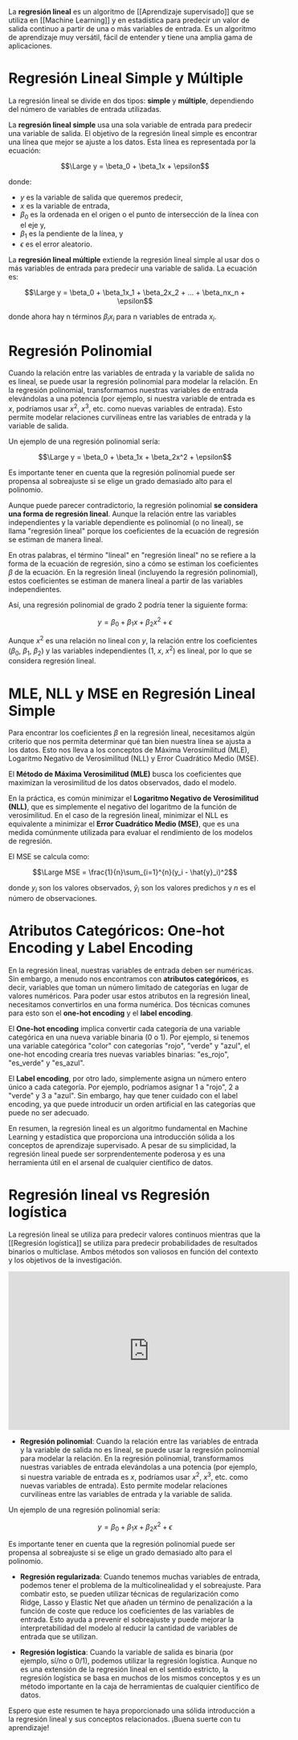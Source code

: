 La **regresión lineal** es un algoritmo de [[Aprendizaje supervisado]] que se utiliza en [[Machine Learning]] y en estadística para predecir un valor de salida continuo a partir de una o más variables de entrada. Es un algoritmo de aprendizaje muy versátil, fácil de entender y tiene una amplia gama de aplicaciones.

# Regresión Lineal Simple y Múltiple

La regresión lineal se divide en dos tipos: **simple** y **múltiple**, dependiendo del número de variables de entrada utilizadas.

La **regresión lineal simple** usa una sola variable de entrada para predecir una variable de salida. El objetivo de la regresión lineal simple es encontrar una línea que mejor se ajuste a los datos. Esta línea es representada por la ecuación:

$$\Large
y = \beta_0 + \beta_1x + \epsilon$$

donde:
- $y$ es la variable de salida que queremos predecir,
- $x$ es la variable de entrada,
- $\beta_0$ es la ordenada en el origen o el punto de intersección de la línea con el eje y,
- $\beta_1$ es la pendiente de la línea, y
- $\epsilon$ es el error aleatorio.

La **regresión lineal múltiple** extiende la regresión lineal simple al usar dos o más variables de entrada para predecir una variable de salida. La ecuación es:

$$\Large
y = \beta_0 + \beta_1x_1 + \beta_2x_2 + ... + \beta_nx_n + \epsilon$$

donde ahora hay n términos $\beta_ix_i$ para n variables de entrada $x_i$.

# Regresión Polinomial

Cuando la relación entre las variables de entrada y la variable de salida no es lineal, se puede usar la regresión polinomial para modelar la relación. En la regresión polinomial, transformamos nuestras variables de entrada elevándolas a una potencia (por ejemplo, si nuestra variable de entrada es $x$, podríamos usar $x^2$, $x^3$, etc. como nuevas variables de entrada). Esto permite modelar relaciones curvilíneas entre las variables de entrada y la variable de salida.

Un ejemplo de una regresión polinomial sería:

$$\Large
y = \beta_0 + \beta_1x + \beta_2x^2 + \epsilon$$

Es importante tener en cuenta que la regresión polinomial puede ser propensa al sobreajuste si se elige un grado demasiado alto para el polinomio.

Aunque puede parecer contradictorio, la regresión polinomial **se considera una forma de regresión lineal**. Aunque la relación entre las variables independientes y la variable dependiente es polinomial (o no lineal), se llama "regresión lineal" porque los coeficientes de la ecuación de regresión se estiman de manera lineal.

En otras palabras, el término "lineal" en "regresión lineal" no se refiere a la forma de la ecuación de regresión, sino a cómo se estiman los coeficientes $\beta$ de la ecuación. En la regresión lineal (incluyendo la regresión polinomial), estos coeficientes se estiman de manera lineal a partir de las variables independientes. 

Así, una regresión polinomial de grado 2 podría tener la siguiente forma:

$$y = \beta_0 + \beta_1x + \beta_2x^2 + \epsilon$$

Aunque $x^2$ es una relación no lineal con $y$, la relación entre los coeficientes ($\beta_0$, $\beta_1$, $\beta_2$) y las variables independientes ($1$, $x$, $x^2$) es lineal, por lo que se considera regresión lineal.


# MLE, NLL y MSE en Regresión Lineal Simple

Para encontrar los coeficientes $\beta$ en la regresión lineal, necesitamos algún criterio que nos permita determinar qué tan bien nuestra línea se ajusta a los datos. Esto nos lleva a los conceptos de Máxima Verosimilitud (MLE), Logaritmo Negativo de Verosimilitud (NLL) y Error Cuadrático Medio (MSE).

El **Método de Máxima Verosimilitud (MLE)** busca los coeficientes que maximizan la verosimilitud de los datos observados, dado el modelo.

En la práctica, es común minimizar el **Logaritmo Negativo de Verosimilitud (NLL)**, que es simplemente el negativo del logaritmo de la función de verosimilitud. En el caso de la regresión lineal, minimizar el NLL es equivalente a minimizar el **Error Cuadrático Medio (MSE)**, que es una medida comúnmente utilizada para evaluar el rendimiento de los modelos de regresión.

El MSE se calcula como:

$$\Large MSE = \frac{1}{n}\sum_{i=1}^{n}(y_i - \hat{y}_i)^2$$

donde $y_i$ son los valores observados, $\hat{y}_i$ son los valores predichos y $n$ es el número de observaciones.

# Atributos Categóricos: One-hot Encoding y Label Encoding

En la regresión lineal, nuestras variables de entrada deben ser numéricas. Sin embargo, a menudo nos encontramos con **atributos categóricos**, es decir, variables que toman un número limitado de categorías en lugar de valores numéricos. Para poder usar estos atributos en la regresión lineal, necesitamos convertirlos en una forma numérica. Dos técnicas comunes para esto son el **one-hot encoding** y el **label encoding**.

El **One-hot encoding** implica convertir cada categoría de una variable categórica en una nueva variable binaria (0 o 1). Por ejemplo, si tenemos una variable categórica "color" con categorías "rojo", "verde" y "azul", el one-hot encoding crearía tres nuevas variables binarias: "es_rojo", "es_verde" y "es_azul".

El **Label encoding**, por otro lado, simplemente asigna un número entero único a cada categoría. Por ejemplo, podríamos asignar 1 a "rojo", 2 a "verde" y 3 a "azul". Sin embargo, hay que tener cuidado con el label encoding, ya que puede introducir un orden artificial en las categorías que puede no ser adecuado.

En resumen, la regresión lineal es un algoritmo fundamental en Machine Learning y estadística que proporciona una introducción sólida a los conceptos de aprendizaje supervisado. A pesar de su simplicidad, la regresión lineal puede ser sorprendentemente poderosa y es una herramienta útil en el arsenal de cualquier científico de datos.


# Regresión lineal vs Regresión logística

La regresión lineal se utiliza para predecir valores continuos mientras que la [[Regresión logística]] se utiliza para predecir probabilidades de resultados binarios o multiclase. Ambos métodos son valiosos en función del contexto y los objetivos de la investigación.



<iframe width="560" height="315" src="https://www.youtube.com/embed/k964_uNn3l0" title="YouTube video player" frameborder="0" allow="accelerometer; autoplay; clipboard-write; encrypted-media; gyroscope; picture-in-picture; web-share" allowfullscreen></iframe>




- **Regresión polinomial**: 
Cuando la relación entre las variables de entrada y la variable de salida no es lineal, se puede usar la regresión polinomial para modelar la relación. En la regresión polinomial, transformamos nuestras variables de entrada elevándolas a una potencia (por ejemplo, si nuestra variable de entrada es $x$, podríamos usar $x^2$, $x^3$, etc. como nuevas variables de entrada). Esto permite modelar relaciones curvilíneas entre las variables de entrada y la variable de salida.

Un ejemplo de una regresión polinomial sería:

$$y = \beta_0 + \beta_1x + \beta_2x^2 + \epsilon$$

Es importante tener en cuenta que la regresión polinomial puede ser propensa al sobreajuste si se elige un grado demasiado alto para el polinomio.
- **Regresión regularizada**: Cuando tenemos muchas variables de entrada, podemos tener el problema de la multicolinealidad y el sobreajuste. Para combatir esto, se pueden utilizar técnicas de regularización como Ridge, Lasso y Elastic Net que añaden un término de penalización a la función de coste que reduce los coeficientes de las variables de entrada. Esto ayuda a prevenir el sobreajuste y puede mejorar la interpretabilidad del modelo al reducir la cantidad de variables de entrada que se utilizan.

- **Regresión logística**: Cuando la variable de salida es binaria (por ejemplo, sí/no o 0/1), podemos utilizar la regresión logística. Aunque no es una extensión de la regresión lineal en el sentido estricto, la regresión logística se basa en muchos de los mismos conceptos y es un método importante en la caja de herramientas de cualquier científico de datos.

Espero que este resumen te haya proporcionado una sólida introducción a la regresión lineal y sus conceptos relacionados. ¡Buena suerte con tu aprendizaje!
